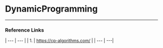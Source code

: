 # DynamicProgramming
----
### Reference Links

| --- | --- |
| 1.  | https://cp-algorithms.com/ |
| --- | ---|
